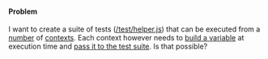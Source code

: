 #### Problem

I want to create a suite of tests ([/test/helper.js](https://github.com/kevinhodges/jest-test/blob/master/test/helper.js)) that can be executed from a [number](https://github.com/kevinhodges/jest-test/blob/master/test/minus.test.js) of [contexts](https://github.com/kevinhodges/jest-test/blob/master/test/sum.test.js). Each context however needs to [build a variable](https://github.com/kevinhodges/jest-test/blob/master/test/sum.test.js#L12) at execution time and [pass it to the test suite](https://github.com/kevinhodges/jest-test/blob/master/test/sum.test.js#L24). Is that possible?
